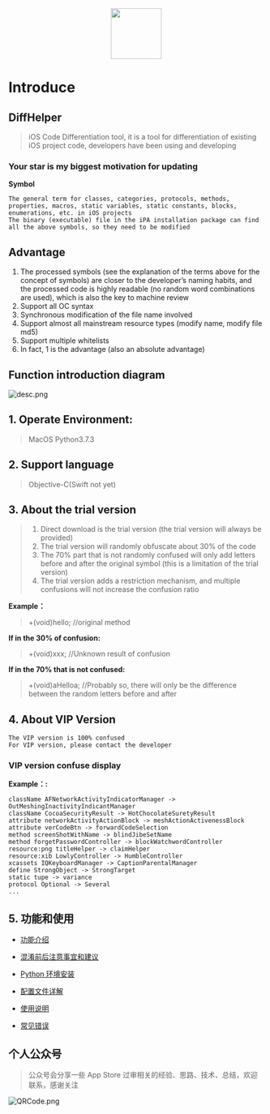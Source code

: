 <div align=center>
<img src="https://i.loli.net/2020/02/28/H5ukD27Wa1olx4h.png" width = "100" height = "100"/>
</div>


# Introduce

## DiffHelper

> iOS Code Differentiation tool, it is a tool for differentiation of existing iOS project code, developers have been using and developing

### Your star is my biggest motivation for updating

**Symbol**

```
The general term for classes, categories, protocols, methods, properties, macros, static variables, static constants, blocks, enumerations, etc. in iOS projects
The binary (executable) file in the iPA installation package can find all the above symbols, so they need to be modified
```

## Advantage

1. The processed symbols (see the explanation of the terms above for the concept of symbols) are closer to the developer’s naming habits, and the processed code is highly readable (no random word combinations are used), which is also the key to machine review
2. Support all OC syntax
3. Synchronous modification of the file name involved
4. Support almost all mainstream resource types (modify name, modify file md5)
5. Support multiple whitelists
6. In fact, 1 is the advantage (also an absolute advantage)

## Function introduction diagram

![desc.png](https://i.loli.net/2020/03/29/WwfGeCxLoKNiIp8.png)

## 1. Operate Environment:

> MacOS  Python3.7.3

## 2. Support language

> Objective-C(Swift not yet)

## 3. About the trial version

> 1. Direct download is the trial version (the trial version will always be provided)
> 2. The trial version will randomly obfuscate about 30% of the code
> 3. The 70% part that is not randomly confused will only add letters before and after the original symbol (this is a limitation of the trial version)
> 4. The trial version adds a restriction mechanism, and multiple confusions will not increase the confusion ratio

**Example：**

> +(void)hello; //original method

**If in the 30% of confusion:**

> +(void)xxx; //Unknown result of confusion

**If in the 70% that is not confused:**

> +(void)aHelloa; //Probably so, there will only be the difference between the random letters before and after

## 4. About VIP Version

```
The VIP version is 100% confused
For VIP version, please contact the developer
```

### VIP version confuse display

**Example：:**

```
className AFNetworkActivityIndicatorManager -> OutMeshingInactivityIndicantManager
className CocoaSecurityResult -> HotChocolateSuretyResult
attribute networkActivityActionBlock -> meshActionActivenessBlock
attribute verCodeBtn -> forwardCodeSelection
method screenShotWithName -> blindJibeSetName
method forgetPasswordController -> blockWatchwordController
resource:png titleHelper -> claimHelper
resource:xib LowlyController -> HumbleController
xcassets IQKeyboardManager -> CaptionParentalManager
define StrongObject -> StrongTarget
static tupe -> variance
protocol Optional -> Several
...
```

## 5. 功能和使用

- [功能介绍](https://github.com/iOSCoderMaster/iOSCodeDifferHelper/wiki/功能介绍)

- [混淆前后注意事宜和建议](https://github.com/iOSCoderMaster/iOSCodeDifferHelper/wiki/混淆前后注意事宜和建议)

- [Python 环境安装](https://github.com/iOSCoderMaster/iOSCodeDifferHelper/wiki/Python环境安装)

- [配置文件详解](https://github.com/iOSCoderMaster/iOSCodeDifferHelper/wiki/配置文件详解)

- [使用说明](https://github.com/iOSCoderMaster/iOSCodeDifferHelper/wiki/使用说明)

- [常见错误](https://github.com/iOSCoderMaster/iOSCodeDifferHelper/wiki/常见错误)

## 个人公众号

> 公众号会分享一些 App Store 过审相关的经验、思路、技术、总结，欢迎联系，感谢关注

![QRCode.png](https://i.loli.net/2020/02/08/Zdhmz9ot8N5Hw3c.png)
